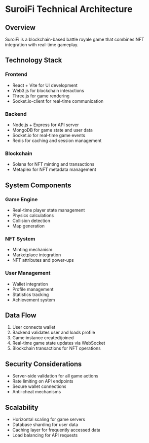 # SuroiFi Technical Architecture

## Overview
SuroiFi is a blockchain-based battle royale game that combines NFT integration with real-time gameplay.

## Technology Stack

### Frontend
- React + Vite for UI development
- Web3.js for blockchain interactions
- Three.js for game rendering
- Socket.io-client for real-time communication

### Backend
- Node.js + Express for API server
- MongoDB for game state and user data
- Socket.io for real-time game events
- Redis for caching and session management

### Blockchain
- Solana for NFT minting and transactions
- Metaplex for NFT metadata management

## System Components

### Game Engine
- Real-time player state management
- Physics calculations
- Collision detection
- Map generation

### NFT System
- Minting mechanism
- Marketplace integration
- NFT attributes and power-ups

### User Management
- Wallet integration
- Profile management
- Statistics tracking
- Achievement system

## Data Flow
1. User connects wallet
2. Backend validates user and loads profile
3. Game instance created/joined
4. Real-time game state updates via WebSocket
5. Blockchain transactions for NFT operations

## Security Considerations
- Server-side validation for all game actions
- Rate limiting on API endpoints
- Secure wallet connections
- Anti-cheat mechanisms

## Scalability
- Horizontal scaling for game servers
- Database sharding for user data
- Caching layer for frequently accessed data
- Load balancing for API requests